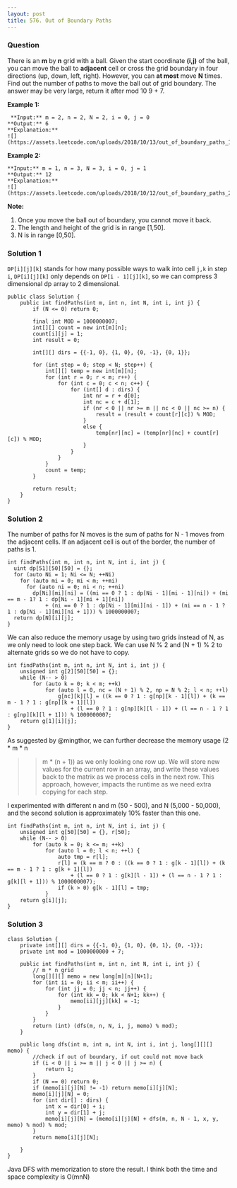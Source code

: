 ```yaml
---
layout: post
title: 576. Out of Boundary Paths
---
```

### Question
There is an **m** by **n** grid with a ball. Given the start coordinate
**(i,j)** of the ball, you can move the ball to **adjacent** cell or cross the
grid boundary in four directions (up, down, left, right). However, you can
**at most** move **N** times. Find out the number of paths to move the ball
out of grid boundary. The answer may be very large, return it after mod 10 9
\+ 7.



 **Example 1:**

    
    
     **Input:** m = 2, n = 2, N = 2, i = 0, j = 0
    **Output:** 6
    **Explanation:**
    ![](https://assets.leetcode.com/uploads/2018/10/13/out_of_boundary_paths_1.png)
    

**Example 2:**

    
    
    **Input:** m = 1, n = 3, N = 3, i = 0, j = 1
    **Output:** 12
    **Explanation:**
    ![](https://assets.leetcode.com/uploads/2018/10/12/out_of_boundary_paths_2.png)
    



 **Note:**

  1. Once you move the ball out of boundary, you cannot move it back.
  2. The length and height of the grid is in range [1,50].
  3. N is in range [0,50].

### Solution 1
`DP[i][j][k]` stands for how many possible ways to walk into cell `j,k` in
step `i`, `DP[i][j][k]` only depends on `DP[i - 1][j][k]`, so we can compress
3 dimensional dp array to 2 dimensional.

    
    
    public class Solution {
        public int findPaths(int m, int n, int N, int i, int j) {
            if (N <= 0) return 0;
            
            final int MOD = 1000000007;
            int[][] count = new int[m][n];
            count[i][j] = 1;
            int result = 0;
            
            int[][] dirs = {{-1, 0}, {1, 0}, {0, -1}, {0, 1}};
            
            for (int step = 0; step < N; step++) {
                int[][] temp = new int[m][n];
                for (int r = 0; r < m; r++) {
                    for (int c = 0; c < n; c++) {
                        for (int[] d : dirs) {
                            int nr = r + d[0];
                            int nc = c + d[1];
                            if (nr < 0 || nr >= m || nc < 0 || nc >= n) {
                                result = (result + count[r][c]) % MOD;
                            }
                            else {
                                temp[nr][nc] = (temp[nr][nc] + count[r][c]) % MOD;
                            }
                        }
                    }
                }
                count = temp;
            }
            
            return result;
        }
    }
    


### Solution 2
The number of paths for N moves is the sum of paths for N - 1 moves from the
adjacent cells. If an adjacent cell is out of the border, the number of paths
is 1.

    
    
    int findPaths(int m, int n, int N, int i, int j) {
      uint dp[51][50][50] = {};
      for (auto Ni = 1; Ni <= N; ++Ni)
        for (auto mi = 0; mi < m; ++mi)
          for (auto ni = 0; ni < n; ++ni)
            dp[Ni][mi][ni] = ((mi == 0 ? 1 : dp[Ni - 1][mi - 1][ni]) + (mi == m - 1? 1 : dp[Ni - 1][mi + 1][ni])
                + (ni == 0 ? 1 : dp[Ni - 1][mi][ni - 1]) + (ni == n - 1 ? 1 : dp[Ni - 1][mi][ni + 1])) % 1000000007;
      return dp[N][i][j];
    }
    

We can also reduce the memory usage by using two grids instead of N, as we
only need to look one step back. We can use N % 2 and (N + 1) % 2 to alternate
grids so we do not have to copy.

    
    
    int findPaths(int m, int n, int N, int i, int j) {
        unsigned int g[2][50][50] = {};
        while (N-- > 0)
            for (auto k = 0; k < m; ++k)
                for (auto l = 0, nc = (N + 1) % 2, np = N % 2; l < n; ++l)
                    g[nc][k][l] = ((k == 0 ? 1 : g[np][k - 1][l]) + (k == m - 1 ? 1 : g[np][k + 1][l])
                        + (l == 0 ? 1 : g[np][k][l - 1]) + (l == n - 1 ? 1 : g[np][k][l + 1])) % 1000000007;
        return g[1][i][j];
    }
    

As suggested by @mingthor, we can further decrease the memory usage (2 * m * n
>> m * (n + 1)) as we only looking one row up. We will store new values for
the current row in an array, and write these values back to the matrix as we
process cells in the next row. This approach, however, impacts the runtime as
we need extra copying for each step.

I experimented with different n and m (50 - 500), and N (5,000 - 50,000), and
the second solution is approximately 10% faster than this one.

    
    
    int findPaths(int m, int n, int N, int i, int j) {
        unsigned int g[50][50] = {}, r[50];
        while (N-- > 0)
            for (auto k = 0; k <= m; ++k)
                for (auto l = 0; l < n; ++l) {
                    auto tmp = r[l];
                    r[l] = (k == m ? 0 : ((k == 0 ? 1 : g[k - 1][l]) + (k == m - 1 ? 1 : g[k + 1][l])
                        + (l == 0 ? 1 : g[k][l - 1]) + (l == n - 1 ? 1 : g[k][l + 1])) % 1000000007);
                    if (k > 0) g[k - 1][l] = tmp;
                }
        return g[i][j];
    }
    


### Solution 3
    
    
    class Solution {
        private int[][] dirs = {{-1, 0}, {1, 0}, {0, 1}, {0, -1}};
        private int mod = 1000000000 + 7;
        
        public int findPaths(int m, int n, int N, int i, int j) {
            // m * n grid
            long[][][] memo = new long[m][n][N+1];
            for (int ii = 0; ii < m; ii++) {
                for (int jj = 0; jj < n; jj++) {
                    for (int kk = 0; kk < N+1; kk++) {
                        memo[ii][jj][kk] = -1;
                    }
                }
            }
            return (int) (dfs(m, n, N, i, j, memo) % mod);
        }
        
        public long dfs(int m, int n, int N, int i, int j, long[][][] memo) {
            //check if out of boundary, if out could not move back
            if (i < 0 || i >= m || j < 0 || j >= n) {
                return 1;
            }
            if (N == 0) return 0;
            if (memo[i][j][N] != -1) return memo[i][j][N];
            memo[i][j][N] = 0;
            for (int dir[] : dirs) {
                int x = dir[0] + i;
                int y = dir[1] + j;
                memo[i][j][N] = (memo[i][j][N] + dfs(m, n, N - 1, x, y, memo) % mod) % mod;
            }
            return memo[i][j][N];
            
        }
    }
    

Java DFS with memorization to store the result. I think both the time and
space complexity is O(mnN)



